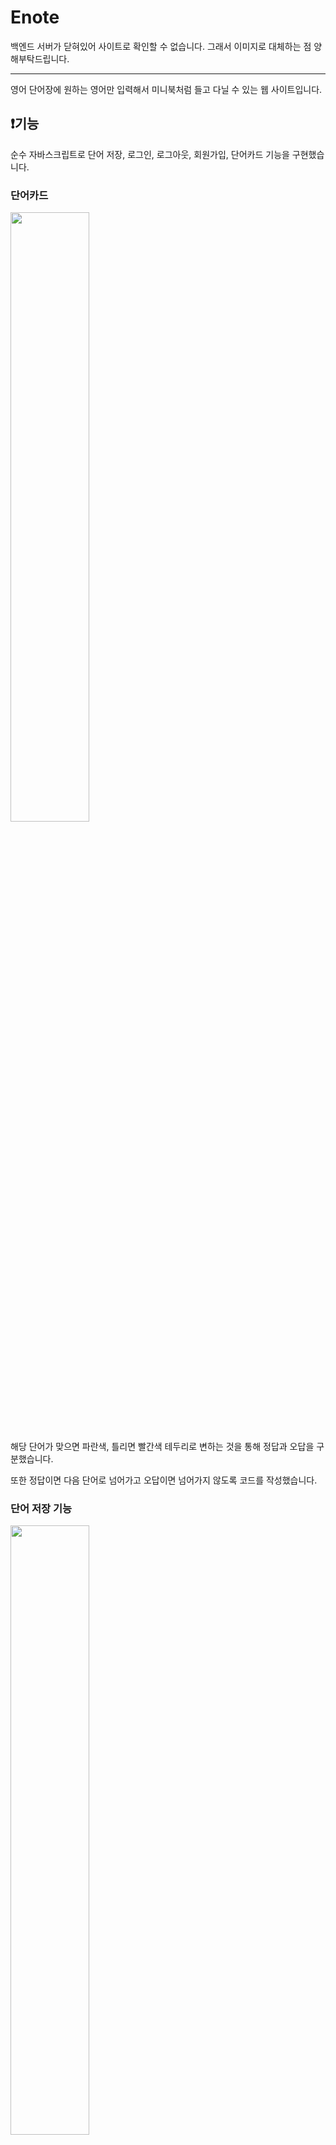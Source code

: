 # Enote

백엔드 서버가 닫혀있어 사이트로 확인할 수 없습니다. 그래서 이미지로 대체하는 점 양해부탁드립니다.

---
영어 단어장에 원하는 영어만 입력해서 미니북처럼 들고 다닐 수 있는 웹 사이트입니다.

## ❗기능

순수 자바스크립트로 단어 저장, 로그인, 로그아웃, 회원가입, 단어카드 기능을 구현했습니다.

### 단어카드 
<img width="50%" src="https://github.com/siyoonagain/Enote/assets/110325963/163af62b-0db9-4d90-8173-ce73e3d0c41d"/><br/>

해당 단어가 맞으면 파란색, 틀리면 빨간색 테두리로 변하는 것을 통해 정답과 오답을 구분했습니다. 

또한 정답이면 다음 단어로 넘어가고 오답이면 넘어가지 않도록 코드를 작성했습니다.


### 단어 저장 기능
<img width="50%" src="https://github.com/siyoonagain/Enote/assets/110325963/be75b2f4-336b-4af0-b933-f00e3057337a"/><br/>

자동 번역기능 api를 이용해 단어를 검색하고 저장되는 기능을 구현했습니다.


### 캘린더 기능
<img width="50%" src="https://github.com/siyoonagain/Enote/assets/110325963/5368fdb7-35f3-4dce-b7c2-f644b9f792a2"/>

저장한 단어들의 날짜를 이용해 해당 날짜에 단어를 저장했는지 한 눈에 확인할 수 있는 기능을 구현했습니다.


### 마이페이지 수정 기능
<img width="50%" src="https://github.com/siyoonagain/Enote/assets/110325963/04316f3c-7d28-4d60-8330-821741ed600c"/>

닉네임과 이메일을 비밀번호가 일치하면 수정가능한 기능을 구현했습니다.


### 단어북 - 원하는 단어 모아둔 공간
<img width="50%" src="https://github.com/siyoonagain/Enote/assets/110325963/5bf268f4-7cfb-4a89-a1a2-de679c68587d"/>

저장한 단어들을 한 눈에 볼 수 있는 페이지를 만들었습니다. 오른쪽 수정하기 아이콘을 통해 수정과 삭제가 가능하도록 했습니다.



## 🏃‍♀️보완해야 할 점

시스템의 최적화에 대한 기술이 부족했습니다. 그래서 초반 기획 단계의 중요성을 알 수 있었습니다. 
또한 순수 자바스크립트로만 구성해서 상대적으로 코드가 복잡했습니다. 그래서 라이브러리의 중요성 또한 느낄 수 있었습니다.


## 📖배운 점

협업의 시스템을 배울 수 있었습니다. 혼자 고민하는 것이 아닌 팀원들과 고민하면서 같이 만드는 작품이라는 것을 알 수 있었고 
원활한 의사소통이 프로젝트의 진행 속도에 얼마나 큰 영향을 미치는지 몸소 느낄 수 있었습니다.




